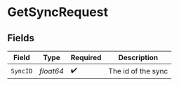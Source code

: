 # GetSyncRequest


## Fields

| Field              | Type               | Required           | Description        |
| ------------------ | ------------------ | ------------------ | ------------------ |
| `SyncID`           | *float64*          | :heavy_check_mark: | The id of the sync |